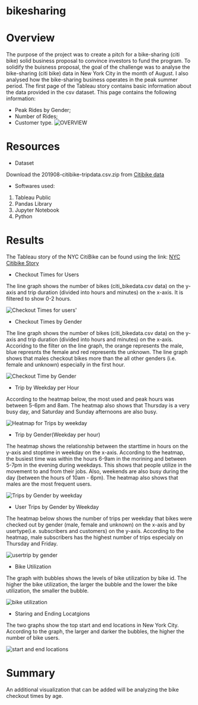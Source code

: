 # bikesharing
# Overview
The purpose of the project was to create a pitch for a bike-sharing (citi bike) solid business proposal to convince investors to fund the program. To solidify the buisness proposal, the goal of the challenge was to analyse the bike-sharing (citi bike) data in New York City in the month of August. I also analysed how the bike-sharing business operates in the peak summer period.
The first page of the Tableau story contains basic information about the data provided in the csv dataset. 
This page contains the following information: 
* Peak Rides by Gender;
* Number of Rides;
* Customer type.
![OVERVIEW](https://user-images.githubusercontent.com/104453593/184251725-ff2fa9ee-4826-48dd-84c1-4d4e917454cf.PNG)


# Resources
* Dataset
 
 Download the 201908-citibike-tripdata.csv.zip from [Citibike data](https://s3.amazonaws.com/tripdata/index.html)
 
* Softwares used:
1) Tableau Public
2) Pandas Library
3) Jupyter Notebook
4) Python

# Results

The Tableau story of the NYC CitiBike can be found using the link:
[NYC Citibike Story](https://public.tableau.com/app/profile/faith.emenike/viz/Module14Challengenew/NYCCitibike?publish=yes)


* Checkout Times for Users

The line graph shows the number of bikes (citi_bikedata.csv data) on the y-axis and trip duration (divided into hours and minutes) on the x-axis. It is filtered to show 0-2 hours.

![Checkout Times for users'](https://user-images.githubusercontent.com/104453593/184048587-f1f4462d-f1a2-4909-9d21-e52b1d1fa1a7.PNG)

* Checkout Times by Gender

The line graph shows the number of bikes (citi_bikedata.csv data) on the y-axis and trip duration (divided into hours and minutes) on the x-axis. Accoridng to the filter on the line graph, the orange represents the male, blue represnts the female and red represents the unknown. The line graph shows that males checkout bikes more than the all other genders (i.e. female and unknown) especially in the first hour.

![Checkout Time by Gender](https://user-images.githubusercontent.com/104453593/184065252-0ebc482b-80a6-426c-9b46-0ab4da8e5063.PNG)

* Trip by Weekday per Hour

According to the heatmap below, the most used and peak hours was between 5-6pm and 8am. The heatmap also shows that Thursday is a very busy day, and Saturday and Sunday afternoons are also busy.

![Heatmap for Trips by weekday](https://user-images.githubusercontent.com/104453593/184047397-4eabed57-2e8e-4ce2-8b98-cec267894e36.PNG)

* Trip by Gender(Weekday per hour)

The heatmap shows the relationship between the starttime in hours on the y-axis and stoptime in weekday on the x-axis. According to the heatmap, the busiest time was within the hours 6-9am in the morining and between 5-7pm in the evening during weekdays. This shows that people utilize in the movement to and from their jobs. Also, weekends are also busy during the day (between the hours of 10am - 6pm). The heatmap also shows that males are the most frequent users.

![Trips by Gender by weekday](https://user-images.githubusercontent.com/104453593/184067310-86bad445-109b-40c5-b549-d7a6026c31bd.PNG)

* User Trips by Gender by Weekday

The heatmap below shows the number of trips per weekday that bikes were checked out by gender (male, female and unknown) on the x-axis and by usertype(i.e. subscribers and customers) on the y-axis. According to the heatmap, male subscribers has the highest number of trips especialy on Thursday and Friday.

![usertrip by gender](https://user-images.githubusercontent.com/104453593/184068265-d021c7a5-3229-42e3-951e-b64660d8d772.PNG)


* Bike Utilization

The graph with bubbles shows the levels of bike utilization by bike id. The higher the bike utilization, the larger the bubble and the lower the  bike utilization, the smaller the bubble.

![bike utilization](https://user-images.githubusercontent.com/104453593/184245033-1406e84e-63d9-41bd-b80e-2e1a1f84ca6a.PNG)


* Staring and Ending Locatgions

The two graphs show the top start and end locations in New York City. According to the graph, the larger and darker the bubbles, the higher the number of bike users.

![start and end locations](https://user-images.githubusercontent.com/104453593/184068902-5ad80b20-4469-4fad-80b6-6bc03085af76.PNG)

# Summary
An additional visualization that can be added will be analyzing the bike checkout times by age.

